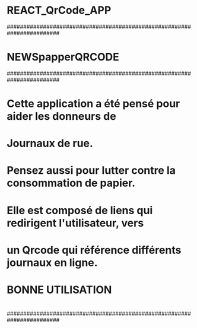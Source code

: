 # REACT_QrCode_APP
########################################################################
#			NEWSpapperQRCODE                               #
########################################################################
#								       #
#	Cette application a été pensé pour aider les donneurs de       #
# Journaux de rue.						       #
#	    							       #
#	Pensez aussi pour lutter contre la consommation de papier.     #
#       						               #
#	Elle est composé de liens qui redirigent l'utilisateur, vers   #
# un Qrcode qui référence différents journaux en ligne.                #
#	    							       #
#	    							       #
#	    		BONNE UTILISATION			       #
#	    							       #
#	    							       #
########################################################################